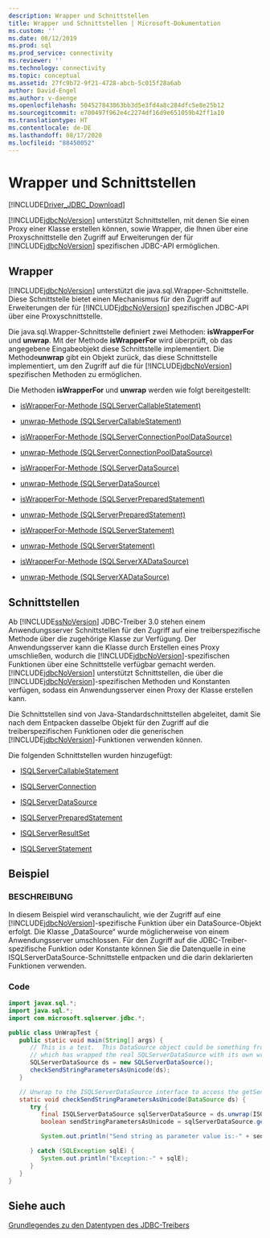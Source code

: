 ```yaml
---
description: Wrapper und Schnittstellen
title: Wrapper und Schnittstellen | Microsoft-Dokumentation
ms.custom: ''
ms.date: 08/12/2019
ms.prod: sql
ms.prod_service: connectivity
ms.reviewer: ''
ms.technology: connectivity
ms.topic: conceptual
ms.assetid: 27fc9b72-9f21-4728-abcb-5c015f28a6ab
author: David-Engel
ms.author: v-daenge
ms.openlocfilehash: 504527843063bb3d5e3fd4a8c284dfc5e8e25b12
ms.sourcegitcommit: e700497f962e4c2274df16d9e651059b42ff1a10
ms.translationtype: HT
ms.contentlocale: de-DE
ms.lasthandoff: 08/17/2020
ms.locfileid: "88450052"
---
```

# <a name="wrappers-and-interfaces"></a>Wrapper und Schnittstellen

[!INCLUDE[Driver_JDBC_Download](../../includes/driver_jdbc_download.md)]

[!INCLUDE[jdbcNoVersion](../../includes/jdbcnoversion_md.md)] unterstützt Schnittstellen, mit denen Sie einen Proxy einer Klasse erstellen können, sowie Wrapper, die Ihnen über eine Proxyschnittstelle den Zugriff auf Erweiterungen der für [!INCLUDE[jdbcNoVersion](../../includes/jdbcnoversion_md.md)] spezifischen JDBC-API ermöglichen.

## <a name="wrappers"></a>Wrapper

[!INCLUDE[jdbcNoVersion](../../includes/jdbcnoversion_md.md)] unterstützt die java.sql.Wrapper-Schnittstelle. Diese Schnittstelle bietet einen Mechanismus für den Zugriff auf Erweiterungen der für [!INCLUDE[jdbcNoVersion](../../includes/jdbcnoversion_md.md)] spezifischen JDBC-API über eine Proxyschnittstelle.

Die java.sql.Wrapper-Schnittstelle definiert zwei Methoden: **isWrapperFor** und **unwrap**. Mit der Methode **isWrapperFor** wird überprüft, ob das angegebene Eingabeobjekt diese Schnittstelle implementiert. Die Methode**unwrap** gibt ein Objekt zurück, das diese Schnittstelle implementiert, um den Zugriff auf die für [!INCLUDE[jdbcNoVersion](../../includes/jdbcnoversion_md.md)] spezifischen Methoden zu ermöglichen.

Die Methoden **isWrapperFor** und **unwrap** werden wie folgt bereitgestellt:

- [isWrapperFor-Methode &#40;SQLServerCallableStatement&#41;](../../connect/jdbc/reference/iswrapperfor-method-sqlservercallablestatement.md)

- [unwrap-Methode &#40;SQLServerCallableStatement&#41;](../../connect/jdbc/reference/unwrap-method-sqlservercallablestatement.md)

- [isWrapperFor-Methode &#40;SQLServerConnectionPoolDataSource&#41;](../../connect/jdbc/reference/iswrapperfor-method-sqlserverconnectionpooldatasource.md)

- [unwrap-Methode &#40;SQLServerConnectionPoolDataSource&#41;](../../connect/jdbc/reference/unwrap-method-sqlserverconnectionpooldatasource.md)

- [isWrapperFor-Methode &#40;SQLServerDataSource&#41;](../../connect/jdbc/reference/iswrapperfor-method-sqlserverdatasource.md)

- [unwrap-Methode &#40;SQLServerDataSource&#41;](../../connect/jdbc/reference/unwrap-method-sqlserverdatasource.md)

- [isWrapperFor-Methode &#40;SQLServerPreparedStatement&#41;](../../connect/jdbc/reference/iswrapperfor-method-sqlserverpreparedstatement.md)

- [unwrap-Methode &#40;SQLServerPreparedStatement&#41;](../../connect/jdbc/reference/unwrap-method-sqlserverpreparedstatement.md)

- [isWrapperFor-Methode &#40;SQLServerStatement&#41;](../../connect/jdbc/reference/iswrapperfor-method-sqlserverstatement.md)

- [unwrap-Methode &#40;SQLServerStatement&#41;](../../connect/jdbc/reference/unwrap-method-sqlserverstatement.md)

- [isWrapperFor-Methode &#40;SQLServerXADataSource&#41;](../../connect/jdbc/reference/iswrapperfor-method-sqlserverxadatasource.md)

- [unwrap-Methode &#40;SQLServerXADataSource&#41;](../../connect/jdbc/reference/unwrap-method-sqlserverxadatasource.md)

## <a name="interfaces"></a>Schnittstellen

Ab [!INCLUDE[ssNoVersion](../../includes/ssnoversion-md.md)] JDBC-Treiber 3.0 stehen einem Anwendungsserver Schnittstellen für den Zugriff auf eine treiberspezifische Methode über die zugehörige Klasse zur Verfügung. Der Anwendungsserver kann die Klasse durch Erstellen eines Proxy umschließen, wodurch die [!INCLUDE[jdbcNoVersion](../../includes/jdbcnoversion_md.md)]-spezifischen Funktionen über eine Schnittstelle verfügbar gemacht werden. [!INCLUDE[jdbcNoVersion](../../includes/jdbcnoversion_md.md)] unterstützt Schnittstellen, die über die [!INCLUDE[jdbcNoVersion](../../includes/jdbcnoversion_md.md)]-spezifischen Methoden und Konstanten verfügen, sodass ein Anwendungsserver einen Proxy der Klasse erstellen kann.

Die Schnittstellen sind von Java-Standardschnittstellen abgeleitet, damit Sie nach dem Entpacken dasselbe Objekt für den Zugriff auf die treiberspezifischen Funktionen oder die generischen [!INCLUDE[jdbcNoVersion](../../includes/jdbcnoversion_md.md)]-Funktionen verwenden können.

Die folgenden Schnittstellen wurden hinzugefügt:

- [ISQLServerCallableStatement](../../connect/jdbc/reference/isqlservercallablestatement-interface.md)

- [ISQLServerConnection](../../connect/jdbc/reference/isqlserverconnection-interface.md)

- [ISQLServerDataSource](../../connect/jdbc/reference/isqlserverdatasource-interface.md)

- [ISQLServerPreparedStatement](../../connect/jdbc/reference/isqlserverpreparedstatement-interface.md)

- [ISQLServerResultSet](../../connect/jdbc/reference/isqlserverresultset-interface.md)

- [ISQLServerStatement](../../connect/jdbc/reference/isqlserverstatement-interface.md)

## <a name="example"></a>Beispiel

### <a name="description"></a>BESCHREIBUNG

In diesem Beispiel wird veranschaulicht, wie der Zugriff auf eine [!INCLUDE[jdbcNoVersion](../../includes/jdbcnoversion_md.md)]-spezifische Funktion über ein DataSource-Objekt erfolgt. Die Klasse „DataSource“ wurde möglicherweise von einem Anwendungsserver umschlossen. Für den Zugriff auf die JDBC-Treiber-spezifische Funktion oder Konstante können Sie die Datenquelle in eine ISQLServerDataSource-Schnittstelle entpacken und die darin deklarierten Funktionen verwenden.

### <a name="code"></a>Code

```java
import javax.sql.*;  
import java.sql.*;  
import com.microsoft.sqlserver.jdbc.*;  

public class UnWrapTest {  
   public static void main(String[] args) {  
      // This is a test.  This DataSource object could be something from an appserver
      // which has wrapped the real SQLServerDataSource with its own wrapper  
      SQLServerDataSource ds = new SQLServerDataSource();  
      checkSendStringParametersAsUnicode(ds);  
   }  

   // Unwrap to the ISQLServerDataSource interface to access the getSendStringParametersAsUnicode function  
   static void checkSendStringParametersAsUnicode(DataSource ds) {  
      try {  
         final ISQLServerDataSource sqlServerDataSource = ds.unwrap(ISQLServerDataSource.class);  
         boolean sendStringParametersAsUnicode = sqlServerDataSource.getSendStringParametersAsUnicode();  

         System.out.println("Send string as parameter value is:-" + sendStringParametersAsUnicode);  

      } catch (SQLException sqlE) {  
         System.out.println("Exception:-" + sqlE);  
      }  
   }  
}  
```

## <a name="see-also"></a>Siehe auch

[Grundlegendes zu den Datentypen des JDBC-Treibers](../../connect/jdbc/understanding-the-jdbc-driver-data-types.md)
